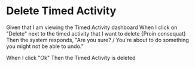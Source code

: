 # Delete Timed Activity

Given that I am viewing the Timed Activity dashboard
When I click on "Delete" next to the timed activity that I want to delete {Proin consequat}
Then the system responds, "Are you sure? / You're about to do something you might not be able to undo."

When I click "Ok"
Then the Timed Activity is deleted
